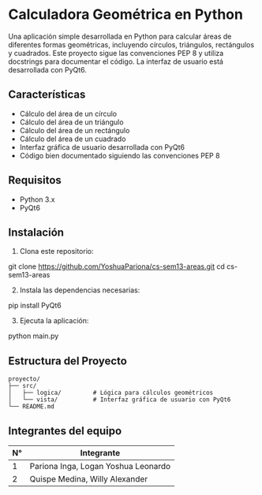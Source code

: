 # Calculadora Geométrica en Python

Una aplicación simple desarrollada en Python para calcular áreas de diferentes formas geométricas, incluyendo círculos, triángulos, rectángulos y cuadrados. Este proyecto sigue las convenciones PEP 8 y utiliza docstrings para documentar el código. La interfaz de usuario está desarrollada con PyQt6.

## Características

- Cálculo del área de un círculo
- Cálculo del área de un triángulo
- Cálculo del área de un rectángulo
- Cálculo del área de un cuadrado
- Interfaz gráfica de usuario desarrollada con PyQt6
- Código bien documentado siguiendo las convenciones PEP 8

## Requisitos

- Python 3.x
- PyQt6

## Instalación

1. Clona este repositorio:

git clone https://github.com/YoshuaPariona/cs-sem13-areas.git
cd cs-sem13-areas

2. Instala las dependencias necesarias:

pip install PyQt6

3. Ejecuta la aplicación:

python main.py

## Estructura del Proyecto

```
proyecto/
├── src/
│   ├── logica/         # Lógica para cálculos geométricos
│   └── vista/          # Interfaz gráfica de usuario con PyQt6
└── README.md
```

## Integrantes del equipo

| N° | Integrante                          |
|----|-------------------------------------|
| 1  | Pariona Inga, Logan Yoshua Leonardo |
| 2  | Quispe Medina, Willy Alexander      |
